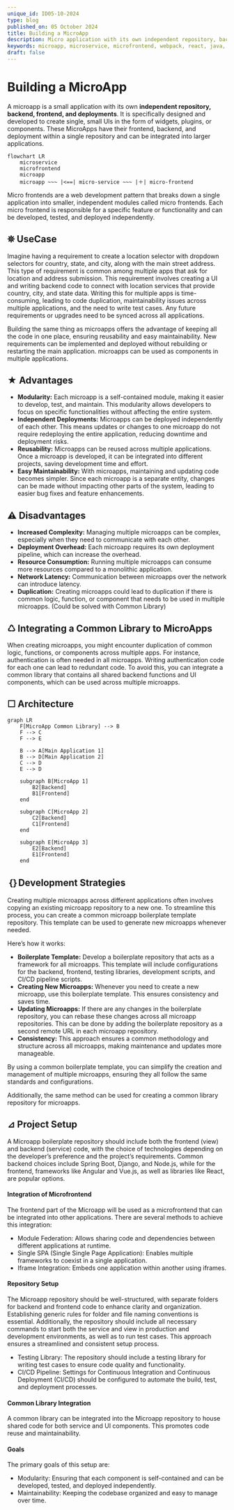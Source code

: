 ```yaml
---
unique_id: ID05-10-2024
type: blog
published_on: 05 October 2024
title: Building a MicroApp
description: Micro application with its own independent repository, backend, frontend, and deployments. It is designed and developed specifically to create small UIs in the form of widgets, plugins, or components that can be integrated into larger applications
keywords: microapp, microservice, microfrontend, webpack, react, java, spring boot
draft: false
---
```


# Building a MicroApp

A microapp is a small application with its own **independent repository, backend, frontend, and deployments**. It is specifically designed and developed to create single, small UIs in the form of widgets, plugins, or components. These MicroApps have their frontend, backend, and deployment within a single repository and can be integrated into larger applications.


```mermaid
flowchart LR
    microservice
    microfrontend
    microapp
    microapp ~~~ |<==| micro-service ~~~ |＋| micro-frontend 
```
Micro frontends are a web development pattern that breaks down a single application into smaller, independent modules called micro frontends. Each micro frontend is responsible for a specific feature or functionality and can be developed, tested, and deployed independently.


## ⛯ UseCase
Imagine having a requirement to create a location selector with dropdown selectors for country, state, and city, along with the main street address. This type of requirement is common among multiple apps that ask for location and address submission. This requirement involves creating a UI and writing backend code to connect with location services that provide country, city, and state data. Writing this for multiple apps is time-consuming, leading to code duplication, maintainability issues across multiple applications, and the need to write test cases. Any future requirements or upgrades need to be synced across all applications.

Building the same thing as microapps offers the advantage of keeping all the code in one place, ensuring reusability and easy maintainability. New requirements can be implemented and deployed without rebuilding or restarting the main application. microapps can be used as components in multiple applications.

## ★ Advantages
- **Modularity:** Each microapp is a self-contained module, making it easier to develop, test, and maintain. This modularity allows developers to focus on specific functionalities without affecting the entire system.
- **Independent Deployments:** Microapps can be deployed independently of each other. This means updates or changes to one microapp do not require redeploying the entire application, reducing downtime and deployment risks.
- **Reusability:** Microapps can be reused across multiple applications. Once a microapp is developed, it can be integrated into different projects, saving development time and effort.
- **Easy Maintainability:** With microapps, maintaining and updating code becomes simpler. Since each microapp is a separate entity, changes can be made without impacting other parts of the system, leading to easier bug fixes and feature enhancements.


## ⚠ Disadvantages
- **Increased Complexity:** Managing multiple microapps can be complex, especially when they need to communicate with each other.
- **Deployment Overhead:** Each microapp requires its own deployment pipeline, which can increase the overhead.
- **Resource Consumption:** Running multiple microapps can consume more resources compared to a monolithic application.
- **Network Latency:** Communication between microapps over the network can introduce latency.
- **Duplication:** Creating microapps could lead to duplication if there is common logic, function, or component that needs to be used in multiple microapps. (Could be solved with Common Library)

## ♺ Integrating a Common Library to MicroApps
When creating microapps, you might encounter duplication of common logic, functions, or components across multiple apps. For instance, authentication is often needed in all microapps. Writing authentication code for each one can lead to redundant code. To avoid this, you can integrate a common library that contains all shared backend functions and UI components, which can be used across multiple microapps.

## ☐ Architecture
```mermaid
graph LR
    F[MicroApp Common Library] --> B
    F --> C
    F --> E

    B --> A[Main Application 1]
    B --> D[Main Application 2]
    C --> D
    E --> D

    subgraph B[MicroApp 1]
        B2[Backend] 
        B1[Frontend]
    end

    subgraph C[MicroApp 2]
        C2[Backend] 
        C1[Frontend]
    end

    subgraph E[MicroApp 3]
        E2[Backend]
        E1[Frontend]
    end
```

## ｛｝Development Strategies
Creating multiple microapps across different applications often involves copying an existing microapp repository to a new one. To streamline this process, you can create a common microapp boilerplate template repository. This template can be used to generate new microapps whenever needed.

Here’s how it works:
- **Boilerplate Template:** Develop a boilerplate repository that acts as a framework for all microapps. This template will include configurations for the backend, frontend, testing libraries, development scripts, and CI/CD pipeline scripts.
- **Creating New Microapps:** Whenever you need to create a new microapp, use this boilerplate template. This ensures consistency and saves time.
- **Updating Microapps:** If there are any changes in the boilerplate repository, you can rebase these changes across all microapp repositories. This can be done by adding the boilerplate repository as a second remote URL in each microapp repository.
- **Consistency:** This approach ensures a common methodology and structure across all microapps, making maintenance and updates more manageable.

By using a common boilerplate template, you can simplify the creation and management of multiple microapps, ensuring they all follow the same standards and configurations.

Additionally, the same method can be used for creating a common library repository for microapps.


## ⊿ Project Setup
A Microapp boilerplate repository should include both the frontend (view) and backend (service) code, with the choice of technologies depending on the developer’s preference and the project’s requirements. Common backend choices include Spring Boot, Django, and Node.js, while for the frontend, frameworks like Angular and Vue.js, as well as libraries like React, are popular options.

#### Integration of Microfrontend
The frontend part of the Microapp will be used as a microfrontend that can be integrated into other applications. There are several methods to achieve this integration:

- Module Federation: Allows sharing code and dependencies between different applications at runtime.
- Single SPA (Single Single Page Application): Enables multiple frameworks to coexist in a single application.
- Iframe Integration: Embeds one application within another using iframes.

#### Repository Setup
The Microapp repository should be well-structured, with separate folders for backend and frontend code to enhance clarity and organization. Establishing generic rules for folder and file naming conventions is essential. Additionally, the repository should include all necessary commands to start both the service and view in production and development environments, as well as to run test cases. This approach ensures a streamlined and consistent setup process.

- Testing Library: The repository should include a testing library for writing test cases to ensure code quality and functionality.
- CI/CD Pipeline: Settings for Continuous Integration and Continuous Deployment (CI/CD) should be configured to automate the build, test, and deployment processes. 

#### Common Library Integration
A common library can be integrated into the Microapp repository to house shared code for both service and UI components. This promotes code reuse and maintainability.

#### Goals
The primary goals of this setup are:
- Modularity: Ensuring that each component is self-contained and can be developed, tested, and deployed independently.
- Maintainability: Keeping the codebase organized and easy to manage over time.

